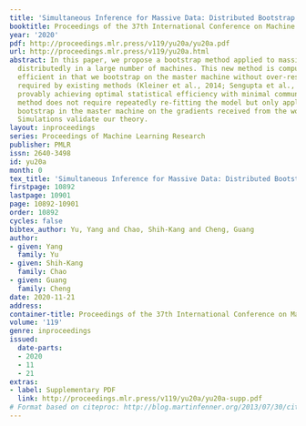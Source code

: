 ```yaml
---
title: 'Simultaneous Inference for Massive Data: Distributed Bootstrap'
booktitle: Proceedings of the 37th International Conference on Machine Learning
year: '2020'
pdf: http://proceedings.mlr.press/v119/yu20a/yu20a.pdf
url: http://proceedings.mlr.press/v119/yu20a.html
abstract: In this paper, we propose a bootstrap method applied to massive data processed
  distributedly in a large number of machines. This new method is computationally
  efficient in that we bootstrap on the master machine without over-resampling, typically
  required by existing methods (Kleiner et al., 2014; Sengupta et al., 2016), while
  provably achieving optimal statistical efficiency with minimal communication. Our
  method does not require repeatedly re-fitting the model but only applies multiplier
  bootstrap in the master machine on the gradients received from the worker machines.
  Simulations validate our theory.
layout: inproceedings
series: Proceedings of Machine Learning Research
publisher: PMLR
issn: 2640-3498
id: yu20a
month: 0
tex_title: 'Simultaneous Inference for Massive Data: Distributed Bootstrap'
firstpage: 10892
lastpage: 10901
page: 10892-10901
order: 10892
cycles: false
bibtex_author: Yu, Yang and Chao, Shih-Kang and Cheng, Guang
author:
- given: Yang
  family: Yu
- given: Shih-Kang
  family: Chao
- given: Guang
  family: Cheng
date: 2020-11-21
address: 
container-title: Proceedings of the 37th International Conference on Machine Learning
volume: '119'
genre: inproceedings
issued:
  date-parts:
  - 2020
  - 11
  - 21
extras:
- label: Supplementary PDF
  link: http://proceedings.mlr.press/v119/yu20a/yu20a-supp.pdf
# Format based on citeproc: http://blog.martinfenner.org/2013/07/30/citeproc-yaml-for-bibliographies/
---
```


